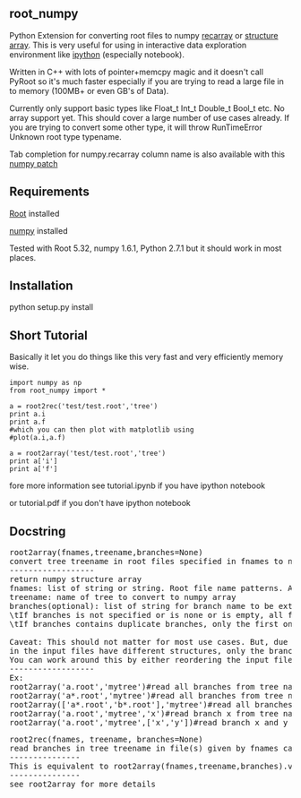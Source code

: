 root_numpy
----------

Python Extension for converting root files to numpy [recarray](http://docs.scipy.org/doc/numpy/reference/generated/numpy.recarray.html) or [structure array](http://docs.scipy.org/doc/numpy/user/basics.rec.html). This is very useful for using in interactive data exploration environment like [ipython](http://ipython.org/ipython-doc/dev/interactive/htmlnotebook.html) (especially notebook).

Written in C++ with lots of pointer+memcpy magic and it doesn't call PyRoot so it's much faster especially if you are trying to read a large file in to memory (100MB+ or even GB's of Data).

Currently only support basic types like Float_t Int_t Double_t Bool_t etc. No array support yet. This should cover a large number of use cases already.
If you are trying to convert some other type, it will throw RunTimeError Unknown root type typename.

Tab completion for numpy.recarray column name is also available with this [numpy patch](https://github.com/piti118/numpy/commit/a996292238ab98dcf53f2d48476d637eab9f1a72)

Requirements
------------

[Root](http://root.cern.ch/) installed

[numpy](http://numpy.scipy.org/) installed

Tested with Root 5.32, numpy 1.6.1, Python 2.7.1 but it should work in most places.

Installation
------------
python setup.py install

Short Tutorial
--------------

Basically it let you do things like this very fast and very efficiently memory wise.

```
import numpy as np
from root_numpy import *

a = root2rec('test/test.root','tree')
print a.i
print a.f
#which you can then plot with matplotlib using
#plot(a.i,a.f)

a = root2array('test/test.root','tree')
print a['i']
print a['f']
```

fore more information see tutorial.ipynb if you have ipython notebook
 
or tutorial.pdf if you don't have ipython notebook

Docstring
---------
<pre>
root2array(fnames,treename,branches=None)
convert tree treename in root files specified in fnames to numpy structured array
------------------
return numpy structure array
fnames: list of string or string. Root file name patterns. Anything that works with TChain.Add is accepted
treename: name of tree to convert to numpy array
branches(optional): list of string for branch name to be extracted from tree.
\tIf branches is not specified or is none or is empty, all from the first treebranches are extracted
\tIf branches contains duplicate branches, only the first one is used.

Caveat: This should not matter for most use cases. But, due to the way TChain works, if the trees specified 
in the input files have different structures, only the branch in the first tree will be automatically extracted. 
You can work around this by either reordering the input file or specifying the branches manually.
------------------
Ex:
root2array('a.root','mytree')#read all branches from tree named mytree from a.root
root2array('a*.root','mytree')#read all branches from tree named mytree from a*.root
root2array(['a*.root','b*.root'],'mytree')#read all branches from tree named mytree from a*.root and b*.root
root2array('a.root','mytree','x')#read branch x from tree named mytree from a.root(useful if memory usage matters)
root2array('a.root','mytree',['x','y'])#read branch x and y from tree named mytree from a.root
</pre>

<pre>
root2rec(fnames, treename, branches=None)
read branches in tree treename in file(s) given by fnames can convert it to numpy recarray
---------------
This is equivalent to root2array(fnames,treename,branches).view(np.recarray)
---------------
see root2array for more details
</pre>
